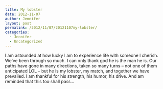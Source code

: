 ```yaml
---
title: My lobster
date: 2012-11-07
author: Jennifer
layout: post
permalink: /2012/11/07/20121107my-lobster/
categories:
  - Jennifer
  - Uncategorized
---
```

I am astounded at how lucky I am to experience life with someone I cherish. We&#8217;ve been through so much. I can only thank god he is the man he is. Our paths have gone in many directions, taken so many turns &#8211; not one of them anticipated LOL &#8211; but he is my lobster, my match, and together we have prevailed. I am thankful for his strength, his humor, his drive. And am reminded that this too shall pass&#8230;
